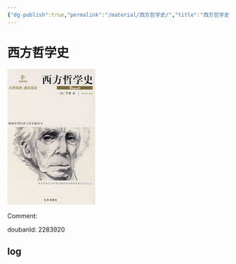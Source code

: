 ```yaml
---
{"dg-publish":true,"permalink":"/material/西方哲学史/","title":"西方哲学史"}
---
```



# 西方哲学史

![image](https://raw.githubusercontent.com/HiraethEcho/picx-images-hosting/master/picgo/202505281707676.png)

Comment: 



doubanId: 2283920

## log

